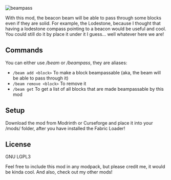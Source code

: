 ![beampass](https://github.com/user-attachments/assets/a7eb16a7-acd0-411e-92a1-f57831690655)

With this mod, the beacon beam will be able to pass through some blocks even if they are solid. 
For example, the Lodestone, because I thought that having a lodestone compass pointing to a beacon would be useful and cool. 
You could still do it by place it under it I guess... well whatever here we are!

## Commands
You can either use */beam* or */beampass*, they are aliases:
- `/beam add <block>` To make a block beampassable (aka, the beam will be able to pass through it)
- `/beam remove <block>` To remove it
- `/beam get` To get a list of all blocks that are made beampassable by this mod

## Setup
Download the mod from Modrinth or Curseforge and place it into your /mods/ folder, after you have installed the Fabric Loader!

## License
GNU LGPL3

Feel free to include this mod in any modpack, but please credit me, it would be kinda cool. And also, check out my other mods!
